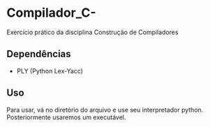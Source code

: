 # Compilador_C-
Exercício prático da disciplina Construção de Compiladores

## Dependências

- PLY (Python Lex-Yacc) 

## Uso

Para usar, vá no diretório do arquivo e use seu interpretador python. Posteriormente usaremos um executável.
